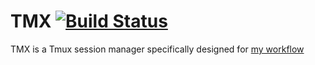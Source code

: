 # TMX [![Build Status](https://travis-ci.org/kalbasit/tmx.svg?branch=master)](https://travis-ci.org/kalbasit/tmx)

TMX is a Tmux session manager specifically designed for [my workflow][1]

[1]: https://github.com/kalbasit/workflow
